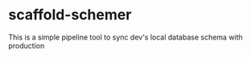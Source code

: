 # scaffold-schemer
This is a simple pipeline tool to sync dev's local database schema with production
